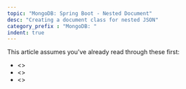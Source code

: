 ```yaml
---
topic: "MongoDB: Spring Boot - Nested Document"
desc: "Creating a document class for nested JSON"
category_prefix	: "MongoDB: "
indent: true
---
```


This article assumes you've already read through these first:

* <>
* <>
* <>
